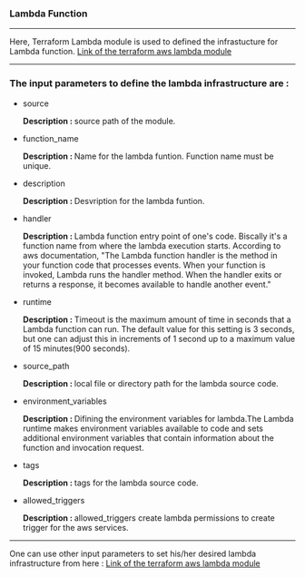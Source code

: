### Lambda Function

-------------
<p>

Here, Terraform Lambda module is used to defined the infrastucture for Lambda function.
[Link of the terraform aws lambda module](https://registry.terraform.io/modules/terraform-aws-modules/lambda/aws/latest)

</p>

-------------

<h3>The input parameters to define the lambda infrastructure are :</h3>

<ul>

<li>

source <br />

<b> Description : </b>  source path of the module.

</li>

<li>

function_name <br />

<b>Description : </b>  Name for the lambda funtion. Function name must be unique. 

</li>

<li>

description <br />

<b>Description : </b>  Desvription for the lambda funtion.  

</li>

<li>

handler <br />

<b>Description : </b>  Lambda function entry point of one's code. Biscally it's a function name from where the lambda execution starts.
According to aws documentation, "The Lambda function handler is the method in your function code that processes events. 
When your function is invoked, Lambda runs the handler method. When the handler exits or returns a response, it becomes available to handle another event."  

</li>

<li>

runtime <br />

<b>Description : </b>  Timeout is the maximum amount of time in seconds that a Lambda function can run. 
The default value for this setting is 3 seconds, 
but one can adjust this in increments of 1 second up to a maximum value of 15 minutes(900 seconds).  

</li>

<li>

source_path <br />

<b>Description : </b>  local file or directory path for the lambda source code.  

</li>


<li>

environment_variables <br />

<b>Description : </b>  Difining the environment variables for lambda.The Lambda runtime makes environment 
variables available to code and sets additional environment variables that contain information about the 
function and invocation request.

</li>

<li>

tags <br />

<b>Description : </b>  tags for the lambda source code.  

</li>

<li>

allowed_triggers <br />

<b>Description : </b>  allowed_triggers create lambda permissions to create trigger for the  aws services.

</li>


</ul>

----------------------
<p>

One can use other input parameters to set his/her desired lambda infrastructure from here :
[Link of the terraform aws lambda module](https://registry.terraform.io/modules/terraform-aws-modules/lambda/aws/latest)

</p>
